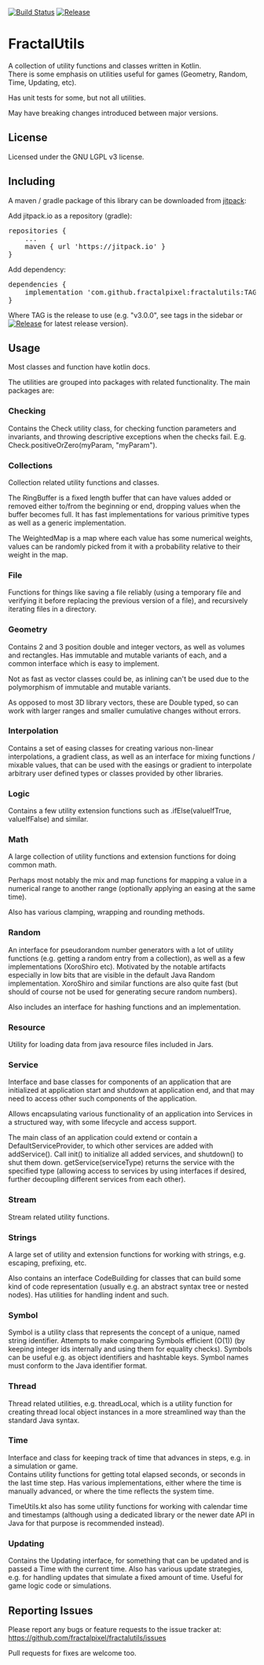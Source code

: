 [![Build Status](https://github.com/fractalpixel/fractalutils/actions/workflows/run-tests-on-push.yml/badge.svg)](https://github.com/fractalpixel/fractalutils/actions/workflows/run-tests-on-push.yml)
[![Release](https://jitpack.io/v/fractalpixel/fractalutils.svg)](https://jitpack.io/#fractalpixel/fractalutils)

# FractalUtils

A collection of utility functions and classes written in Kotlin.  
There is some emphasis on utilities useful for games (Geometry, Random, Time, Updating, etc).

Has unit tests for some, but not all utilities. 

May have breaking changes introduced between major versions.

## License

Licensed under the GNU LGPL v3 license.


## Including

A maven / gradle package of this library can be downloaded from [jitpack](https://jitpack.io/#fractalpixel/fractalutils):

Add jitpack.io as a repository (gradle):
<pre>
repositories {
    ...
    maven { url 'https://jitpack.io' }
}
</pre>

Add dependency:
<pre>
dependencies {
    implementation 'com.github.fractalpixel:fractalutils:TAG'
}
</pre>

Where TAG is the release to use (e.g. "v3.0.0", see tags in the sidebar or 
[![Release](https://jitpack.io/v/fractalpixel/fractalutils.svg)](https://jitpack.io/#fractalpixel/fractalutils) 
for latest release version).


## Usage
Most classes and function have kotlin docs. 

The utilities are grouped into packages with related functionality.  The main packages are:

### Checking
Contains the Check utility class, for checking function parameters and invariants, 
and throwing descriptive exceptions when the checks fail.  E.g. Check.positiveOrZero(myParam, "myParam").

### Collections
Collection related utility functions and classes.

The RingBuffer is a fixed length buffer that can have values added or removed either to/from the beginning or end,
dropping values when the buffer becomes full.  It has fast implementations for various primitive types as well as a
generic implementation.

The WeightedMap is a map where each value has some numerical weights, values can be randomly picked from it
with a probability relative to their weight in the map.

### File
Functions for things like saving a file reliably (using a temporary file and verifying it before replacing 
the previous version of a file), and recursively iterating files in a directory.

### Geometry
Contains 2 and 3 position double and integer vectors, as well as volumes and rectangles.
Has immutable and mutable variants of each, and a common interface which is easy to implement.

Not as fast as vector classes could be, as inlining can't be used due to the polymorphism of immutable and mutable variants.

As opposed to most 3D library vectors, these are Double typed, so can work with larger ranges and smaller
cumulative changes without errors.

### Interpolation
Contains a set of easing classes for creating various non-linear interpolations, a gradient class, as well as 
an interface for mixing functions / mixable values, that can be used with the easings or gradient to interpolate 
arbitrary user defined types or classes provided by other libraries.

### Logic
Contains a few utility extension functions such as <boolean expression>.ifElse(valueIfTrue, valueIfFalse) and similar.

### Math
A large collection of utility functions and extension functions for doing common math.

Perhaps most notably the mix and map functions for mapping a value in a numerical range to another range 
(optionally applying an easing at the same time).

Also has various clamping, wrapping and rounding methods.

### Random
An interface for pseudorandom number generators with a lot of utility functions (e.g. getting a random entry from a
collection), as well as a few implementations (XoroShiro etc).  Motivated by the notable artifacts especially in
low bits that are visible in the default Java Random implementation.  XoroShiro and similar functions are also 
quite fast (but should of course not be used for generating secure random numbers).

Also includes an interface for hashing functions and an implementation.

### Resource
Utility for loading data from java resource files included in Jars.

### Service
Interface and base classes for components of an application that are initialized at application start and shutdown
at application end, and that may need to access other such components of the application.

Allows encapsulating various functionality of an application into Services in a structured way, with some
lifecycle and access support.

The main class of an application could extend or contain a DefaultServiceProvider, to which other services
are added with addService().  Call init() to initialize all added services, and shutdown() to shut them down.
getService(serviceType) returns the service with the specified type (allowing access to services by using
interfaces if desired, further decoupling different services from each other).

### Stream
Stream related utility functions.

### Strings
A large set of utility and extension functions for working with strings, e.g. escaping, prefixing, etc.

Also contains an interface CodeBuilding for classes that can build some kind of code representation (usually 
e.g. an abstract syntax tree or nested nodes).  Has utilities for handling indent and such.

### Symbol
Symbol is a utility class that represents the concept of a unique, named string identifier.
Attempts to make comparing Symbols efficient (O(1)) (by keeping integer ids internally and using them for equality checks).
Symbols can be useful e.g. as object identifiers and hashtable keys. 
Symbol names must conform to the Java identifier format.

### Thread
Thread related utilities, e.g. threadLocal, which is a utility function for creating thread local object instances
in a more streamlined way than the standard Java syntax.

### Time
Interface and class for keeping track of time that advances in steps, e.g. in a simulation or game.  
Contains utility functions for getting total elapsed seconds, or seconds in the last time step.
Has various implementations, either where the time is manually advanced, or where the time reflects the system time.

TimeUtils.kt also has some utility functions for working with calendar time and timestamps 
(although using a dedicated library or the newer date API in Java for that purpose is recommended instead).

### Updating
Contains the Updating interface, for something that can be updated and is passed a Time with the current time.
Also has various update strategies, e.g. for handling updates that simulate a fixed amount of time.
Useful for game logic code or simulations.


## Reporting Issues

Please report any bugs or feature requests to the issue tracker at:
https://github.com/fractalpixel/fractalutils/issues

Pull requests for fixes are welcome too.
